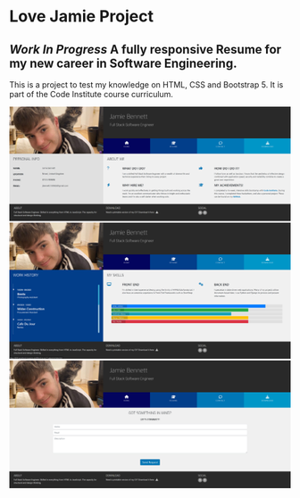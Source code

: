 # Love Jamie Project

## *Work In Progress* A fully responsive Resume for my new career in Software Engineering.

This is a project to test my knowledge on HTML, CSS and Bootstrap 5. It is part of the Code Institute course curriculum.

<img src="assets/images/Love-jamie-home.png" alt="An image of the home page">

<img src="assets/images/Love-jamie-resume.png" alt="An image of the resume page">

<img src="assets/images/Love-jamie-contact.png" alt="An image of the contact page">